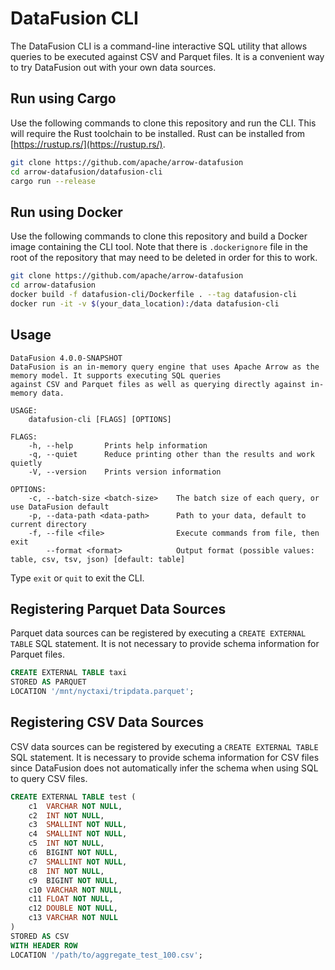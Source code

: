 <!---
  Licensed to the Apache Software Foundation (ASF) under one
  or more contributor license agreements.  See the NOTICE file
  distributed with this work for additional information
  regarding copyright ownership.  The ASF licenses this file
  to you under the Apache License, Version 2.0 (the
  "License"); you may not use this file except in compliance
  with the License.  You may obtain a copy of the License at

    http://www.apache.org/licenses/LICENSE-2.0

  Unless required by applicable law or agreed to in writing,
  software distributed under the License is distributed on an
  "AS IS" BASIS, WITHOUT WARRANTIES OR CONDITIONS OF ANY
  KIND, either express or implied.  See the License for the
  specific language governing permissions and limitations
  under the License.
-->

# DataFusion CLI

The DataFusion CLI is a command-line interactive SQL utility that allows queries to be executed against CSV and Parquet files. It is a convenient way to try DataFusion out with your own data sources.

## Run using Cargo

Use the following commands to clone this repository and run the CLI. This will require the Rust toolchain to be installed. Rust can be installed from [https://rustup.rs/](https://rustup.rs/).

```bash
git clone https://github.com/apache/arrow-datafusion
cd arrow-datafusion/datafusion-cli
cargo run --release
```

## Run using Docker

Use the following commands to clone this repository and build a Docker image containing the CLI tool. Note that there is `.dockerignore` file in the root of the repository that may need to be deleted in order for this to work.

```bash
git clone https://github.com/apache/arrow-datafusion
cd arrow-datafusion
docker build -f datafusion-cli/Dockerfile . --tag datafusion-cli
docker run -it -v $(your_data_location):/data datafusion-cli
```

## Usage

```
DataFusion 4.0.0-SNAPSHOT
DataFusion is an in-memory query engine that uses Apache Arrow as the memory model. It supports executing SQL queries
against CSV and Parquet files as well as querying directly against in-memory data.

USAGE:
    datafusion-cli [FLAGS] [OPTIONS]

FLAGS:
    -h, --help       Prints help information
    -q, --quiet      Reduce printing other than the results and work quietly
    -V, --version    Prints version information

OPTIONS:
    -c, --batch-size <batch-size>    The batch size of each query, or use DataFusion default
    -p, --data-path <data-path>      Path to your data, default to current directory
    -f, --file <file>                Execute commands from file, then exit
        --format <format>            Output format (possible values: table, csv, tsv, json) [default: table]
```

Type `exit` or `quit` to exit the CLI.

## Registering Parquet Data Sources

Parquet data sources can be registered by executing a `CREATE EXTERNAL TABLE` SQL statement. It is not necessary to provide schema information for Parquet files.

```sql
CREATE EXTERNAL TABLE taxi
STORED AS PARQUET
LOCATION '/mnt/nyctaxi/tripdata.parquet';
```

## Registering CSV Data Sources

CSV data sources can be registered by executing a `CREATE EXTERNAL TABLE` SQL statement. It is necessary to provide schema information for CSV files since DataFusion does not automatically infer the schema when using SQL to query CSV files.

```sql
CREATE EXTERNAL TABLE test (
    c1  VARCHAR NOT NULL,
    c2  INT NOT NULL,
    c3  SMALLINT NOT NULL,
    c4  SMALLINT NOT NULL,
    c5  INT NOT NULL,
    c6  BIGINT NOT NULL,
    c7  SMALLINT NOT NULL,
    c8  INT NOT NULL,
    c9  BIGINT NOT NULL,
    c10 VARCHAR NOT NULL,
    c11 FLOAT NOT NULL,
    c12 DOUBLE NOT NULL,
    c13 VARCHAR NOT NULL
)
STORED AS CSV
WITH HEADER ROW
LOCATION '/path/to/aggregate_test_100.csv';
```
